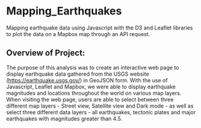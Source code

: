 # Mapping_Earthquakes
Mapping earthquake data using Javascript with the D3 and Leaflet libraries to plot the data on a Mapbox map through an API request.

## Overview of Project:
The purpose of this analysis was to create an interactive web page to display earthquake data gathered from the USGS website (https://earthquake.usgs.gov/) in GeoJSON form. With the use of Javascript, Leaflet and Mapbox, we were able to display earthquake magnitudes and locations throughout the world on various map layers. When visiting the web page, users are able to select between three different map layers - Street view, Satellite view and Dark mode - as well as select three different data layers - all earthquakes, tectonic plates and major earthquakes with magnitudes greater than 4.5.
